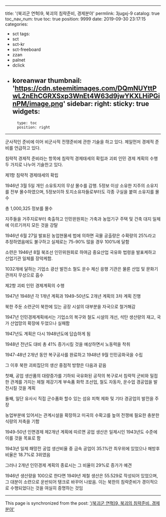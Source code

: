 
---
title: '(북괴군 연혁)9, 북괴의 침략준비, 경제분야'
permlink: 3jugxj-9
catalog: true
toc_nav_num: true
toc: true
position: 9999
date: 2019-09-30 23:17:15
categories:
- sct
tags:
- sct
- sct-kr
- sct-freeboard
- zzan
- palnet
- dclick
- koreanwar
thumbnail: 'https://cdn.steemitimages.com/DQmNUYttPwL2nEhCGRXSxp3WnEt4W63d9jwYKXLHiPGinPM/image.png'
sidebar:
    right:
        sticky: true
widgets:
    -
        type: toc
        position: right
---


군사적인 준비에 이어 비군사적 전쟁준비에 관한 기술을 하고 있다. 제일먼저 경제적 준비를 언급하고 있다.

침략적 경제적 준비라는 항목에 침략적 경제태세의 확립과 괴뢰 인민 경제 계획의 수행 두 가지로 나누어 기술한고 있다.

제1항 침략적 경제태세의 확립

1946년 3월 5일 개인 소유토지의 무상 몰수를 감행. 5정보 이상 소유한 지주의 소유지를 전부 몰수하였으며, 5정보이하 토지소유자들로부터도 각종 구실을 붙여 소유지를 몰수

총 1,000,325 정보를 몰수

지주들을 거주지로부터 축출하고 인민윈원회는 가축과 농업기구 주택 및 건축 대지 일체에 이르기까지 모든 것을 강탈

1946년 6월 27일 발표된 농업현물세 법에 의하면 곡물 공출량은 수확량의 25%라고 추정하였음에도 불구하고 실제로는 75-90% 많을 경우 100%에 달함

소련은 1946년 8월 북조선 인민위원회로 하여금 중요산업 국유화 법령을 발표케하고 산업기관 일체를 장악케함.

1032개에 달하는 기업소 광산 발전소 철도 운수 체신 응행 기관은 물론 산업 및 문화기관까지 무상으로 흡수

제2항 괴뢰 인민 경제계획의 수행

1947년 1948년 각 1개년 계획과 1949-50년도 2개년 계획의 3차 계획 진행

북한 주둔 소련군이 북한에 있는 공장 시설의 대부분을 자국으로 철거해감

1947년 인민경제계획에서는 기업소의 복구와 철도 시설의 개선, 석탄 생산량의 재고, 국가 산업망의 확장에 두었으나 실패함

1947년도 계획은 다시 1948년도에 답습하게 됨

1948년 전년도 대비 총 41% 증가시킬 것을 예상하면서 노동력을 착취

1947-48년 2개년 동안 복구공사를 완료하고 1948년 9월 인민공화국을 수립

그 이후 북한 괴뢰집단의 생산 중점적 방향은 다음과 같음

첫째, 공업 생산품의 대량증가를 기하되 국유화된 공작의 복구로서 침략적 군비와 밀접한 관계를 가지는 체철 제강기계 부속품 화학 조선업, 철도 자동차, 운수업 경공업을 발전시킬 것을 계획

둘째, 일단 유사시 직접 군수품화 할수 있는 섬유 피혁 제화 및 기타 경공업의 발전을 주장

농업부분에 있어서는 관계시설을 확장하고 미곡의 수확고를 높여 전쟁에 필요한 충분한 식량의 저축을 기함

1949-50년 인면경제 제2개년 계획에 따르면 공업 생산은 일제시인 1943년도 수준에 이를 것을 목표로 함

1943년 일제 패망전 공업 생산비율 중 금속 공업이 35.1%란 최우위에 있었으나 해방후 비율은 18.7%로 3위였음

그러나 2개년 인민경제 계획의 종료시는 그 비율이 29%로 증가가 예견

1946년 생산량을 100으로 한다면 1949년 제철 생산은 55.529로 작성되어 있었으며, 그 대분이 소련으로 운반되어 탱크로 바꾸어 나왔음. 이는 북한의 침략준비가 경이적으로 수행되었다는 것을 여실히 증명하는 것임

- - -

This page is synchronized from the post: ['(북괴군 연혁)9, 북괴의 침략준비, 경제분야'](https://steemit.com/@wisdomandjustice/3jugxj-9)
